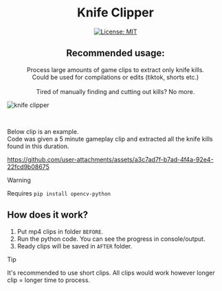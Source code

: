 <div align="center">
  
# Knife Clipper
[![License: MIT](https://img.shields.io/badge/License-MIT-yellow.svg)](https://opensource.org/licenses/MIT)

## Recommended usage:
Process large amounts of game clips to extract only knife kills.
<br>
Could be used for compilations or edits (tiktok, shorts etc.)
<br><br>
Tired of manually finding and cutting out kills? No more.

</div>

![knife clipper](https://github.com/user-attachments/assets/fd1509ce-04e8-40ff-b6ec-42baf4520e7b)

<br>

Below clip is an example.
<br>
Code was given a 5 minute gameplay clip and extracted all the knife kills found in this duration.

https://github.com/user-attachments/assets/a3c7ad7f-b7ad-4f4a-92e4-22fcd9b08675


> [!WARNING]  
> Requires `pip install opencv-python`

## How does it work?
1. Put mp4 clips in folder `BEFORE`.
2. Run the python code. You can see the progress in console/output.
3. Ready clips will be saved in `AFTER` folder.


> [!TIP]
> It's recommended to use short clips. All clips would work however longer clip = longer time to process.
